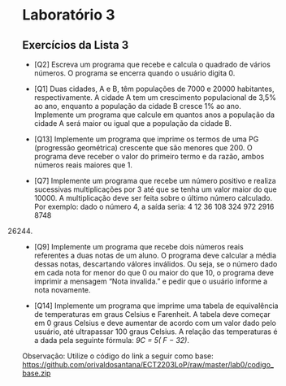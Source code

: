 # Laboratório 3

## Exercícios da Lista 3

* [Q2] Escreva um programa que recebe e calcula o quadrado de vários números. O programa se encerra quando o usuário digita 0.

* [Q1] Duas cidades, A e B, têm populações de 7000 e 20000 habitantes, respectivamente. A cidade A tem um crescimento populacional de 3,5% ao ano, enquanto a população da cidade B cresce 1% ao ano. Implemente um programa que calcule em quantos anos a população da cidade A será maior ou igual que a população da cidade B.

* [Q13] Implemente um programa que imprime os termos de uma PG (progressão geométrica) crescente que são menores que 200. O programa deve receber o valor do primeiro termo e da razão, ambos números reais maiores que 1.

* [Q7] Implemente um programa que recebe um número positivo e realiza sucessivas multiplicações por 3 até que se tenha um valor maior do que 10000. A multiplicação deve ser feita sobre o último número calculado. Por exemplo: dado o número 4, a saída seria: 4 12 36 108 324 972 2916 8748
26244.

* [Q9] Implemente um programa que recebe dois números reais referentes a duas notas de um aluno. O programa deve calcular a média dessas notas, descartando válores inválidos. Ou seja, se o número dado em cada nota for
menor do que 0 ou maior do que 10, o programa deve imprimir a mensagem “Nota invalida.” e pedir que o usuário informe a nota novamente.

* [Q14] Implemente um programa que imprime uma tabela de equivalência de  temperaturas em graus Celsius e Farenheit. A tabela deve começar em 0 graus Celsius e deve aumentar de acordo com um valor dado pelo usuário, até ultrapassar 100 graus Celsius. A relação das temperaturas é a dada
pela seguinte fórmula: *9C = 5( F − 32)*.


 Observação: Utilize o código do link a seguir como base: <https://github.com/orivaldosantana/ECT2203LoP/raw/master/lab0/codigo_base.zip>
